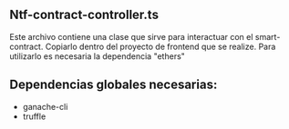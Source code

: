 ## Ntf-contract-controller.ts

Este archivo contiene una clase que sirve para interactuar con el smart-contract.
Copiarlo dentro del proyecto de frontend que se realize.
Para utilizarlo es necesaria la dependencia "ethers"

## Dependencias globales necesarias:

- ganache-cli
- truffle
